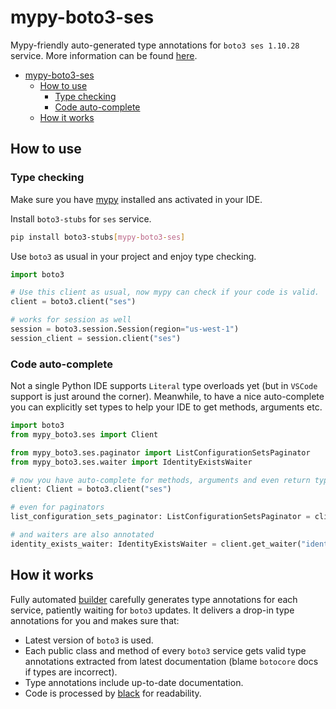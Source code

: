 # mypy-boto3-ses

Mypy-friendly auto-generated type annotations for `boto3 ses 1.10.28` service.
More information can be found [here](https://github.com/vemel/mypy_boto3).

- [mypy-boto3-ses](#mypy-boto3-ses)
  - [How to use](#how-to-use)
    - [Type checking](#type-checking)
    - [Code auto-complete](#code-auto-complete)
  - [How it works](#how-it-works)

## How to use

### Type checking

Make sure you have [mypy](https://github.com/python/mypy) installed ans activated in your IDE.

Install `boto3-stubs` for `ses` service.

```bash
pip install boto3-stubs[mypy-boto3-ses]
```

Use `boto3` as usual in your project and enjoy type checking.

```python
import boto3

# Use this client as usual, now mypy can check if your code is valid.
client = boto3.client("ses")

# works for session as well
session = boto3.session.Session(region="us-west-1")
session_client = session.client("ses")

```

### Code auto-complete

Not a single Python IDE supports `Literal` type overloads yet (but in `VSCode` support is just around the corner).
Meanwhile, to have a nice auto-complete you can explicitly set types to help your IDE to get methods, arguments etc.

```python
import boto3
from mypy_boto3.ses import Client

from mypy_boto3.ses.paginator import ListConfigurationSetsPaginator
from mypy_boto3.ses.waiter import IdentityExistsWaiter

# now you have auto-complete for methods, arguments and even return types
client: Client = boto3.client("ses")

# even for paginators
list_configuration_sets_paginator: ListConfigurationSetsPaginator = client.get_paginator("list_configuration_sets")

# and waiters are also annotated
identity_exists_waiter: IdentityExistsWaiter = client.get_waiter("identity_exists")
```

## How it works

Fully automated [builder](https://github.com/vemel/mypy_boto3) carefully generates
type annotations for each service, patiently waiting for `boto3` updates. It delivers
a drop-in type annotations for you and makes sure that:

- Latest version of `boto3` is used.
- Each public class and method of every `boto3` service gets valid type annotations
  extracted from latest documentation (blame `botocore` docs if types are incorrect).
- Type annotations include up-to-date documentation.
- Code is processed by [black](https://github.com/psf/black) for readability.